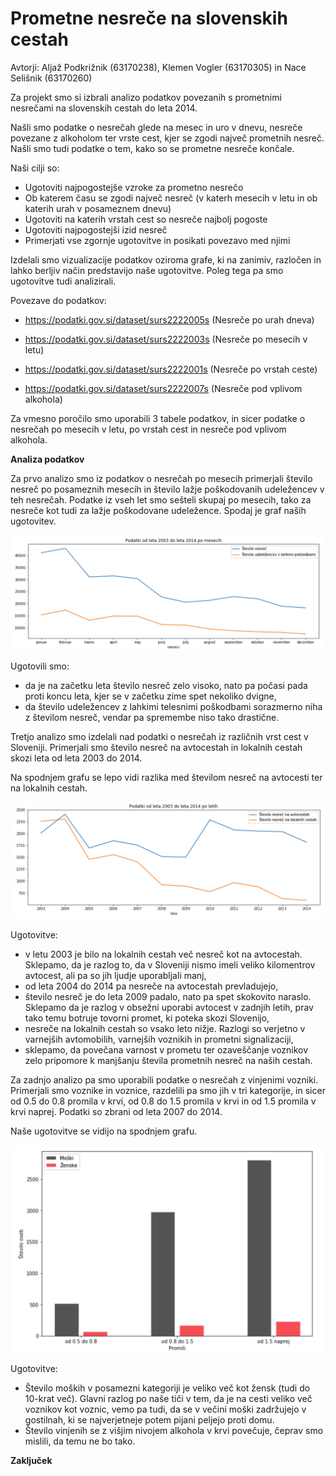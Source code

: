 # Prometne nesreče na slovenskih cestah

Avtorji: Aljaž Podkrižnik (63170238), Klemen Vogler (63170305) in Nace Selišnik (63170260)

Za projekt smo si izbrali analizo podatkov povezanih s prometnimi nesrečami na slovenskih cestah do leta 2014. 

Našli smo podatke o nesrečah glede na mesec in uro v dnevu, nesreče povezane z alkoholom ter vrste cest, kjer se zgodi največ prometnih nesreč. Našli smo tudi podatke o tem, kako so se prometne nesreče končale.

Naši cilji so:
  - Ugotoviti najpogostejše vzroke za prometno nesrečo
  - Ob katerem času se zgodi največ nesreč (v katerh mesecih v letu in ob katerih urah v posameznem dnevu)
  - Ugotoviti na katerih vrstah cest so nesreče najbolj pogoste
  - Ugotoviti najpogostejši izid nesreč
  - Primerjati vse zgornje ugotovitve in posikati povezavo med njimi

Izdelali smo vizualizacije podatkov oziroma grafe, ki na zanimiv, razločen in lahko berljiv način predstavijo naše ugotovitve. Poleg tega pa smo ugotovitve tudi analizirali.


Povezave do podatkov:

- https://podatki.gov.si/dataset/surs2222005s (Nesreče po urah dneva)

- https://podatki.gov.si/dataset/surs2222003s (Nesreče po mesecih v letu)

- https://podatki.gov.si/dataset/surs2222001s (Nesreče po vrstah ceste)

- https://podatki.gov.si/dataset/surs2222007s (Nesreče pod vplivom alkohola)

Za vmesno poročilo smo uporabili 3 tabele podatkov, in sicer podatke o nesrečah po mesecih v letu, po vrstah cest in nesreče pod vplivom alkohola.

**Analiza podatkov**

Za prvo analizo smo iz podatkov o nesrečah po mesecih primerjali število nesreč po posameznih mesecih in število lažje poškodovanih udeležencev v teh nesrečah. Podatke iz vseh let smo sešteli skupaj po mesecih, tako za nesreče kot tudi za lažje poškodovane udeležence. Spodaj je graf naših ugotovitev.

![Nesreče in udeleženci po mesecih](./vmesno/nesrece_udelezenci_po_mesecih.png?raw=true "Nesreče in udeleženci po mesecih")

Ugotovili smo:
 - da je na začetku leta število nesreč zelo visoko, nato pa počasi pada proti koncu leta, kjer se v začetku zime spet nekoliko dvigne,
 - da število udeležencev z lahkimi telesnimi poškodbami sorazmerno niha z številom nesreč, vendar pa spremembe niso tako drastične.

Tretjo analizo smo izdelali nad podatki o nesrečah iz različnih vrst cest v Sloveniji. Primerjali smo število nesreč na avtocestah in lokalnih cestah skozi leta od leta 2003 do 2014.

Na spodnjem grafu se lepo vidi razlika med številom nesreč na avtocesti ter na lokalnih cestah.

![Nesreče na avtocestah in lokalnih cestah od leta 2003 do 2014](./vmesno/nesrece_tipi_cest.png?raw=true "Nesreče na avtocestah in lokalnih cesta od leta 2003 do 2014")

Ugotovitve:
 - v letu 2003 je bilo na lokalnih cestah več nesreč kot na avtocestah. Sklepamo, da je razlog to, da v Sloveniji nismo imeli veliko kilomentrov avtocest, ali pa so jih ljudje uporabljali manj,
 - od leta 2004 do 2014 pa nesreče na avtocestah prevladujejo,
 - število nesreč je do leta 2009 padalo, nato pa spet skokovito naraslo. Sklepamo da je razlog v obsežni uporabi avtocest v zadnjih letih, prav tako temu botruje tovorni promet, ki poteka skozi Slovenijo,
 - nesreče na lokalnih cestah so vsako leto nižje. Razlogi so verjetno v varnejših avtomobilih, varnejših voznikih in prometni signalizaciji,
 - sklepamo, da povečana varnost v prometu ter ozaveščanje voznikov zelo pripomore k manjšanju števila prometnih nesreč na naših cestah.

Za zadnjo analizo pa smo uporabili podatke o nesrečah z vinjenimi vozniki. Primerjali smo voznike in voznice, razdelili pa smo jih v tri kategorije, in sicer od 0.5 do 0.8 promila v krvi, od 0.8 do 1.5 promila v krvi in od 1.5 promila v krvi naprej. Podatki so zbrani od leta 2007 do 2014.

Naše ugotovitve se vidijo na spodnjem grafu.

![Vozniki in voznice po količini alkohola v krvi](./vmesno/nesrece_pod_vplivom_alkohola.png?raw=true "Nesreče na avtocestah in lokalnih cesta od leta 2003 do 2014")

Ugotovitve:
 - Število moških v posamezni kategoriji je veliko več kot žensk (tudi do 10-krat več). Glavni razlog po naše tiči v tem, da je na cesti veliko več voznikov kot voznic, vemo pa tudi, da se v večini moški zadržujejo v gostilnah, ki se najverjetneje potem pijani peljejo proti domu.
 - Število vinjenih se z višjim nivojem alkohola v krvi povečuje, čeprav smo mislili, da temu ne bo tako.
 
 **Zaključek**
 
 
